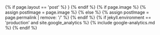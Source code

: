 <head>
  <meta charset="utf-8">
  <meta http-equiv="X-UA-Compatible" content="IE=edge">
  <meta name="viewport" content="width=device-width, initial-scale=1">

  <title>{% if page.title %}{{ page.title | escape }} | {{site.title}}{% else %}{{ site.title | escape }}{% endif %}</title>
  {% if page.layout == 'post' %}
  <script type='application/ld+json'>
    {'@context': 'http://schema.org',
    '@type': 'BlogPosting',
    'name': '{{site.title}}',
    'headline': '{{page.title}}',
    'description': '{{page.excerpt | strip_html | truncate: 160 }}',
    'url': '{{site.url}}{{page.url}}'}
  </script>}
  <meta property='article:published_time' content='{{page.date | date_to_xmlschema}}' />
  {% endif %}
  {% if page.image %}  
    {% assign postImage = page.image %}
  {% else %}
    {% assign postImage = page.permalink | remove: '/' %}
  {% endif %}
  <meta property='og:site_name' content='{{site.title}}' />
  <meta itemprop = 'description' name='description' content='{{ page.excerpt | default: site.description | strip_html | normalize_whitespace | truncate: 160 | escape }}'>
  <meta property='og:description' content='{{ page.excerpt | default: site.description | strip_html | normalize_whitespace | truncate: 160 | escape }}'>
  <meta property='og:locale' content='en_US' />
  <meta property='og:type' content='article' />
  <meta property='og:title' content='{{ page.title }}' />
  <meta property='og:url' content='{{ site.url }}{{ page.url }}' />
  <meta property='og:description' content='{{ page.excerpt }}'/>
  <meta property='og:image' itemprop = 'image' content='{{site.url}}/assets/posts/{{ postImage }}.jpg' />
  <meta name="twitter:card" content="summary" />
  <meta name='twitter:site' content='@{{ site.twitter }}' />
  <meta name="twitter:url" content='{{ site.url }}{{ page.url }}' />
  <meta name='twitter:creator' content='@{{ site.twitter }}' />
  <meta name="twitter:title" content="{{ page.title }}" />
  <meta name="twitter:description" content='{{ page.excerpt }}'/> 
  <meta name='twitter:image:src' content='{{site.url}}/assets/posts/{{ postImage }}.jpg' />
  <link rel='mask-icon' href='{{site.baseurl}}/safari.svg' color='#5bbad5'>
  <meta name='theme-color' content='#ffffff'>
  <link rel='canonical' href='{{ page.url | replace:'index.html','' | absolute_url }}'>
 <link rel='apple-touch-icon'  href='{{ site.baseurl }}/assets/apple-icon.png'>
 <link rel='shortcut icon' href='{{ site.baseurl }}/assets/favicon.ico'>
  <link rel='alternate' type='application/rss+xml' title='{{ site.title | escape }}' href='{{ "/feed.xml" | relative_url }}'>
  <meta name="theme-color" content="#ffffff">
  {% if jekyll.environment == 'production' and site.google_analytics %}
  {% include google-analytics.md %}
  {% endif %}
  <style>
     {% include main.css %}
  </style>
</head>
